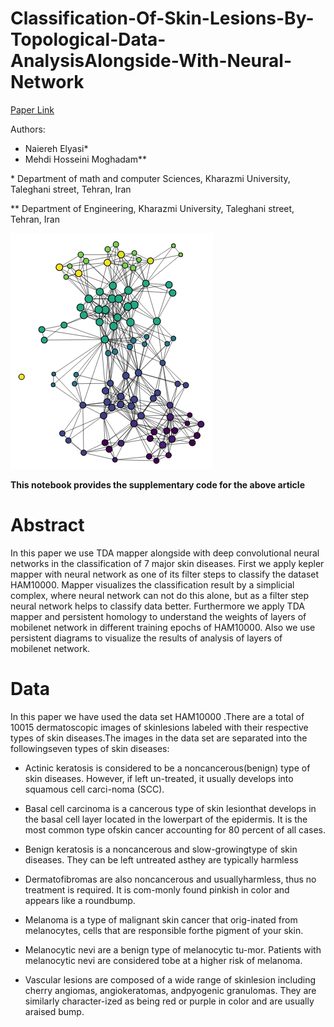 # Classification-Of-Skin-Lesions-By-Topological-Data-AnalysisAlongside-With-Neural-Network

[Paper Link](https://www.techrxiv.org/articles/preprint/Classification_Of_Skin_Lesions_By_Topological_Data_Analysis_Alongside_With_Neural_Network/12628088)


Authors:
* Naiereh Elyasi*
* Mehdi Hosseini Moghadam**

\* Department of math and computer Sciences, Kharazmi University, Taleghani street, Tehran, Iran

** Department of Engineering, Kharazmi University, Taleghani street, Tehran, Iran

![Alt text](./Image/Best.PNG?raw=true "Title")

**This notebook  provides the supplementary code for the above article**

# Abstract               

In this paper we use TDA mapper alongside with deep convolutional neural networks in the classification of 7 major skin diseases. First we apply kepler mapper with neural network as one of its filter steps to classify the dataset HAM10000. Mapper visualizes the classification result by a simplicial complex, where neural network can not do this alone, but as a filter step neural network helps to classify data better. Furthermore we apply TDA mapper and persistent homology to understand the weights of layers of mobilenet network in different training epochs of HAM10000. Also we use persistent diagrams to visualize the results of analysis of layers of mobilenet network.


# Data

In this paper we have used the data set HAM10000 .There are a total of 10015 dermatoscopic images of skinlesions labeled with their respective types of skin diseases.The images in the data set are separated into the followingseven types of skin diseases:

* Actinic keratosis is considered to be a noncancerous(benign) type of skin diseases. However, if left un-treated, it usually develops into squamous cell carci-noma (SCC).

* Basal cell carcinoma is a cancerous type of skin lesionthat develops in the basal cell layer located in the lowerpart of the epidermis. It is the most common type ofskin cancer accounting for 80 percent of all cases.

* Benign keratosis is a noncancerous and slow-growingtype of skin diseases. They can be left untreated asthey are typically harmless

* Dermatofibromas are also noncancerous and usuallyharmless, thus no treatment is required. It is com-monly found pinkish in color and appears like a roundbump.

* Melanoma is a type of malignant skin cancer that orig-inated from melanocytes, cells that are responsible forthe pigment of your skin.

* Melanocytic nevi are a benign type of melanocytic tu-mor. Patients with melanocytic nevi are considered tobe at a higher risk of melanoma.

* Vascular lesions are composed of a wide range of skinlesion including cherry angiomas, angiokeratomas, andpyogenic granulomas. They are similarly character-ized as being red or purple in color and are usually araised bump.

